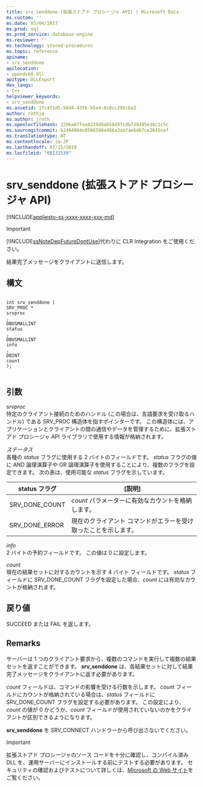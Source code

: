 ```yaml
---
title: srv_senddone (拡張ストアド プロシージャ API) | Microsoft Docs
ms.custom: ''
ms.date: 03/04/2017
ms.prod: sql
ms.prod_service: database-engine
ms.reviewer: ''
ms.technology: stored-procedures
ms.topic: reference
apiname:
- srv_senddone
apilocation:
- opends60.dll
apitype: DLLExport
dev_langs:
- C++
helpviewer_keywords:
- srv_senddone
ms.assetid: 1fc4f1d5-56d4-43f6-b5e4-0c0cc295cba3
author: rothja
ms.author: jroth
ms.openlocfilehash: 329ba87fea8229d8ab5849fcdb728495e1bc1c5c
ms.sourcegitcommit: b2464064c0566590e486a3aafae6d67ce2645cef
ms.translationtype: HT
ms.contentlocale: ja-JP
ms.lasthandoff: 07/15/2019
ms.locfileid: "68131539"
---
```

# <a name="srv_senddone-extended-stored-procedure-api"></a>srv_senddone (拡張ストアド プロシージャ API)
[!INCLUDE[appliesto-ss-xxxx-xxxx-xxx-md](../../includes/appliesto-ss-xxxx-xxxx-xxx-md.md)]
    
> [!IMPORTANT]  
>  [!INCLUDE[ssNoteDepFutureDontUse](../../includes/ssnotedepfuturedontuse-md.md)]代わりに CLR Integration をご使用ください。  
  
 結果完了メッセージをクライアントに送信します。  
  
## <a name="syntax"></a>構文  
  
```  
  
int srv_senddone (  
SRV_PROC *  
srvproc  
,  
DBUSMALLINT   
status  
,  
DBUSMALLINT  
info  
,  
DBINT  
count   
);  
  
```  
  
## <a name="arguments"></a>引数  
 *srvproc*  
 特定のクライアント接続のためのハンドル (この場合は、言語要求を受け取るハンドル) である SRV_PROC 構造体を指すポインターです。 この構造体には、アプリケーションとクライアントの間の通信やデータを管理するために、拡張ストアド プロシージャ API ライブラリで使用する情報が格納されます。  
  
 *ステータス*  
 各種の *status* フラグに使用する 2 バイトのフィールドです。 *status* フラグの値に AND 論理演算子や OR 論理演算子を使用することにより、複数のフラグを設定できます。 次の表は、使用可能な *status* フラグを示しています。  
  
|status フラグ|[説明]|  
|-----------------|-----------------|  
|SRV_DONE_COUNT|*count* パラメーターに有効なカウントを格納します。|  
|SRV_DONE_ERROR|現在のクライアント コマンドがエラーを受け取ったことを示します。|  
  
 *info*  
 2 バイトの予約フィールドです。 この値は 0 に設定します。  
  
 *count*  
 現在の結果セットに対するカウントを示す 4 バイト フィールドです。 *status* フィールドに SRV_DONE_COUNT フラグを設定した場合、*count* には有効なカウントが格納されます。  
  
## <a name="returns"></a>戻り値  
 SUCCEED または FAIL を返します。  
  
## <a name="remarks"></a>Remarks  
 サーバーは 1 つのクライアント要求から、複数のコマンドを実行して複数の結果セットを返すことができます。 **srv_senddone** は、各結果セットに対して結果完了メッセージをクライアントに返す必要があります。  
  
 *count* フィールドは、コマンドの影響を受ける行数を示します。 *count* フィールドにカウントが格納されている場合は、*status* フィールドに SRV_DONE_COUNT フラグを設定する必要があります。 この設定により、*count* の値が 0 かどうか、*count* フィールドが使用されていないのかをクライアントが区別できるようになります。  
  
 **srv_senddone** を SRV_CONNECT ハンドラーから呼び出さないでください。  
  
> [!IMPORTANT]  
>  拡張ストアド プロシージャのソース コードを十分に確認し、コンパイル済み DLL を、運用サーバーにインストールする前にテストする必要があります。 セキュリティの確認およびテストについて詳しくは、[Microsoft の Web サイト](https://go.microsoft.com/fwlink/?LinkID=54761&amp;clcid=0x409https://msdn.microsoft.com/security/)をご覧ください。  
  
  
